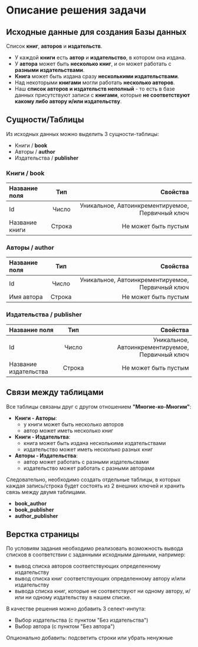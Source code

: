 # Описание решения задачи

## Исходные данные для создания Базы данных

Cписок **книг**, **авторов** и **издательств**.

-   У каждой **книги** есть **автор** и **издательство**, в котором она издана.
-   У **автора** может быть **несколько книг**, и он может работать с **разными издательствами**.
-   **Книга** может быть издана сразу **несколькими издательствами**.
-   Над некоторыми **книгами** могли работать **несколько авторов**.
-   Наш **список авторов и издательств неполный** - то есть в базе данных присутствуют записи с **книгами**, которые **не соответствуют какому либо автору и/или издательству**.

## Сущности/Таблицы

Из исходных данных можно выделить 3 сущности-таблицы:

-   Книги / **book**
-   Авторы / **author**
-   Издательства / **publisher**

### Книги / **book**

| Название поля  |  Тип   |                                         Свойства |
| :------------- | :----: | -----------------------------------------------: |
| Id             | Число  | Уникальное, Автоинкрементируемое, Первичный ключ |
| Название книги | Строка |                             Не может быть пустым |

### Авторы / **author**

| Название поля |  Тип   |                                         Свойства |
| :------------ | :----: | -----------------------------------------------: |
| Id            | Число  | Уникальное, Автоинкрементируемое, Первичный ключ |
| Имя автора    | Строка |                             Не может быть пустым |

### Издательства / **publisher**

| Название поля         |  Тип   |                                         Свойства |
| :-------------------- | :----: | -----------------------------------------------: |
| Id                    | Число  | Уникальное, Автоинкрементируемое, Первичный ключ |
| Название издательства | Строка |                             Не может быть пустым |

## Связи между таблицами

Все таблицы связаны друг с другом отношением **"Многие-ко-Многим"**:

-   **Книги - Авторы**:
    -   у книги может быть несколько авторов
    -   автор может иметь несколько книг
-   **Книги - Издательтва**:
    -   книга может быть издана несколькими издательствами
    -   издательство может иметь несколько разных книг
-   **Авторы - Издательства**:
    -   автор может работать с разными издательсвами
    -   издательство может работать с разными авторами

Следовательно, необходимо создать отдельные таблицы, в которых каждая запись/строка будет состоять из 2 внешних ключей и хранить связь между двумя таблицами.

-   **book_author**
-   **book_publisher**
-   **author_publisher**

## Верстка страницы

По условиям задания необходимо реализовать возможность вывода списков в соответствии с заданными исходными данными, например:

-   вывод списка авторов соответствующих определенному издательству
-   вывод списка книг соответствующих определенному автору и/или издательству
-   вывода списка книг, которые не соответствуют ни одному автору, и/или ни одному издательству в нашем списке.

В качестве решения можно добавить 3 селект-инпута:

-   Выбор издательства (с пунктом "Без издательства")
-   Выбор автора (с пунктом "Без автора")

Опционально добавить: подсветить строки или убрать ненужные
